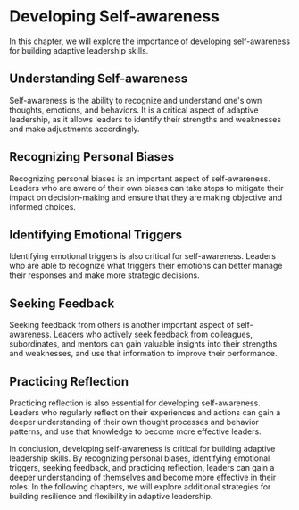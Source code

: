 # Developing Self-awareness

In this chapter, we will explore the importance of developing self-awareness for building adaptive leadership skills.

Understanding Self-awareness
----------------------------

Self-awareness is the ability to recognize and understand one's own thoughts, emotions, and behaviors. It is a critical aspect of adaptive leadership, as it allows leaders to identify their strengths and weaknesses and make adjustments accordingly.

Recognizing Personal Biases
---------------------------

Recognizing personal biases is an important aspect of self-awareness. Leaders who are aware of their own biases can take steps to mitigate their impact on decision-making and ensure that they are making objective and informed choices.

Identifying Emotional Triggers
------------------------------

Identifying emotional triggers is also critical for self-awareness. Leaders who are able to recognize what triggers their emotions can better manage their responses and make more strategic decisions.

Seeking Feedback
----------------

Seeking feedback from others is another important aspect of self-awareness. Leaders who actively seek feedback from colleagues, subordinates, and mentors can gain valuable insights into their strengths and weaknesses, and use that information to improve their performance.

Practicing Reflection
---------------------

Practicing reflection is also essential for developing self-awareness. Leaders who regularly reflect on their experiences and actions can gain a deeper understanding of their own thought processes and behavior patterns, and use that knowledge to become more effective leaders.

In conclusion, developing self-awareness is critical for building adaptive leadership skills. By recognizing personal biases, identifying emotional triggers, seeking feedback, and practicing reflection, leaders can gain a deeper understanding of themselves and become more effective in their roles. In the following chapters, we will explore additional strategies for building resilience and flexibility in adaptive leadership.
